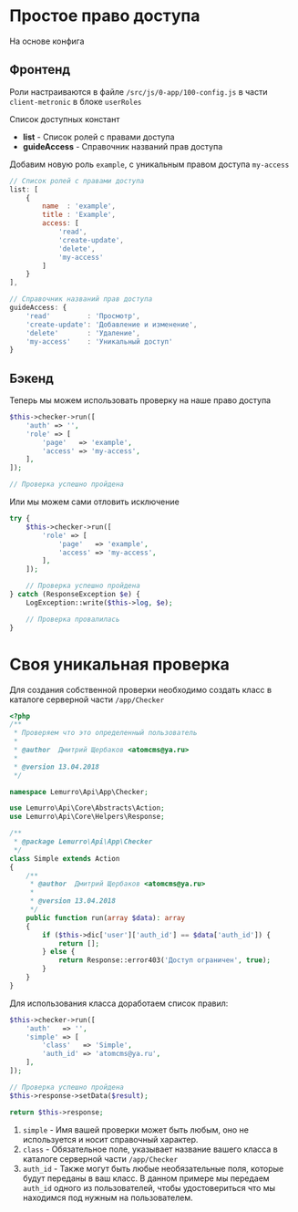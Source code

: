 # Простое право доступа
На основе конфига

## Фронтенд
Роли настраиваются в файле `/src/js/0-app/100-config.js` в части `client-metronic` в блоке `userRoles`

Список доступных констант
- **list** - Список ролей с правами доступа
- **guideAccess** - Справочник названий прав доступа

Добавим новую роль `example`, с уникальным правом доступа `my-access`
```javascript
// Список ролей с правами доступа
list: [
    {
        name  : 'example',
        title : 'Example',
        access: [
            'read',
            'create-update',
            'delete',
            'my-access'
        ]
    }
],

// Справочник названий прав доступа
guideAccess: {
    'read'         : 'Просмотр',
    'create-update': 'Добавление и изменение',
    'delete'       : 'Удаление',
    'my-access'    : 'Уникальный доступ'
}
```

## Бэкенд
Теперь мы можем использовать проверку на наше право доступа
```php
$this->checker->run([
    'auth' => '',
    'role' => [
        'page'   => 'example',
        'access' => 'my-access',
    ],
]);

// Проверка успешно пройдена
```
Или мы можем сами отловить исключение
```php
try {
    $this->checker->run([
        'role' => [
            'page'   => 'example',
            'access' => 'my-access',
        ],
    ]);

    // Проверка успешно пройдена
} catch (ResponseException $e) {
    LogException::write($this->log, $e);

    // Проверка провалилась
}
```

# Своя уникальная проверка
Для создания собственной проверки необходимо создать класс в каталоге серверной части `/app/Checker`
```php
<?php
/**
 * Проверяем что это определенный пользователь
 *
 * @author  Дмитрий Щербаков <atomcms@ya.ru>
 *
 * @version 13.04.2018
 */

namespace Lemurro\Api\App\Checker;

use Lemurro\Api\Core\Abstracts\Action;
use Lemurro\Api\Core\Helpers\Response;

/**
 * @package Lemurro\Api\App\Checker
 */
class Simple extends Action
{
    /**
     * @author  Дмитрий Щербаков <atomcms@ya.ru>
     *
     * @version 13.04.2018
     */
    public function run(array $data): array
    {
        if ($this->dic['user']['auth_id'] == $data['auth_id']) {
            return [];
        } else {
            return Response::error403('Доступ ограничен', true);
        }
    }
}

```
Для использования класса доработаем список правил:
```php
$this->checker->run([
    'auth'   => '',
    'simple' => [
        'class'   => 'Simple',
        'auth_id' => 'atomcms@ya.ru',
    ],
]);

// Проверка успешно пройдена
$this->response->setData($result);

return $this->response;
```
1. `simple` - Имя вашей проверки может быть любым, оно не используется и носит справочный характер.
2. `class` - Обязательное поле, указывает название вашего класса в каталоге серверной части `/app/Checker`
3. `auth_id` - Также могут быть любые необязательные поля, которые будут переданы в ваш класс. В данном примере мы передаем `auth_id` одного из пользователей, чтобы удостовериться что мы находимся под нужным на пользователем.
